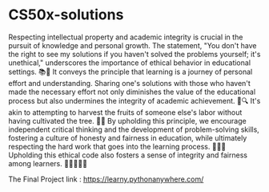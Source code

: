 # CS50x-solutions
Respecting intellectual property and academic integrity is crucial in the pursuit of knowledge and personal growth. The statement, "You don't have the right to see my solutions if you haven't solved the problems yourself; it's unethical," underscores the importance of ethical behavior in educational settings. 📚🤝 It conveys the principle that learning is a journey of personal effort and understanding. Sharing one's solutions with those who haven't made the necessary effort not only diminishes the value of the educational process but also undermines the integrity of academic achievement. 🚫🔍 It's akin to attempting to harvest the fruits of someone else's labor without having cultivated the tree. 🌳🍎 By upholding this principle, we encourage independent critical thinking and the development of problem-solving skills, fostering a culture of honesty and fairness in education, while ultimately respecting the hard work that goes into the learning process. 🧠🤓🙌 Upholding this ethical code also fosters a sense of integrity and fairness among learners. 🌟👩‍🎓👨‍🎓

The Final Project link : https://learny.pythonanywhere.com/
